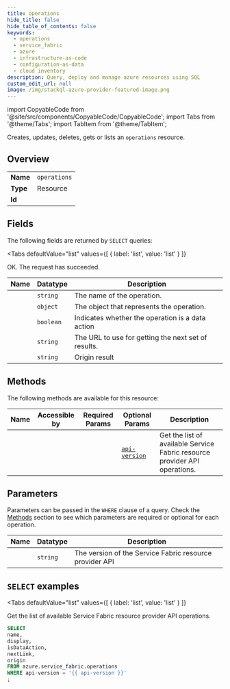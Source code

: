 ```yaml
--- 
title: operations
hide_title: false
hide_table_of_contents: false
keywords:
  - operations
  - service_fabric
  - azure
  - infrastructure-as-code
  - configuration-as-data
  - cloud inventory
description: Query, deploy and manage azure resources using SQL
custom_edit_url: null
image: /img/stackql-azure-provider-featured-image.png
---
```


import CopyableCode from '@site/src/components/CopyableCode/CopyableCode';
import Tabs from '@theme/Tabs';
import TabItem from '@theme/TabItem';

Creates, updates, deletes, gets or lists an <code>operations</code> resource.

## Overview
<table><tbody>
<tr><td><b>Name</b></td><td><code>operations</code></td></tr>
<tr><td><b>Type</b></td><td>Resource</td></tr>
<tr><td><b>Id</b></td><td><CopyableCode code="azure.service_fabric.operations" /></td></tr>
</tbody></table>

## Fields

The following fields are returned by `SELECT` queries:

<Tabs
    defaultValue="list"
    values={[
        { label: 'list', value: 'list' }
    ]}
>
<TabItem value="list">

OK. The request has succeeded.

<table>
<thead>
    <tr>
    <th>Name</th>
    <th>Datatype</th>
    <th>Description</th>
    </tr>
</thead>
<tbody>
<tr>
    <td><CopyableCode code="name" /></td>
    <td><code>string</code></td>
    <td>The name of the operation.</td>
</tr>
<tr>
    <td><CopyableCode code="display" /></td>
    <td><code>object</code></td>
    <td>The object that represents the operation.</td>
</tr>
<tr>
    <td><CopyableCode code="isDataAction" /></td>
    <td><code>boolean</code></td>
    <td>Indicates whether the operation is a data action</td>
</tr>
<tr>
    <td><CopyableCode code="nextLink" /></td>
    <td><code>string</code></td>
    <td>The URL to use for getting the next set of results.</td>
</tr>
<tr>
    <td><CopyableCode code="origin" /></td>
    <td><code>string</code></td>
    <td>Origin result</td>
</tr>
</tbody>
</table>
</TabItem>
</Tabs>

## Methods

The following methods are available for this resource:

<table>
<thead>
    <tr>
    <th>Name</th>
    <th>Accessible by</th>
    <th>Required Params</th>
    <th>Optional Params</th>
    <th>Description</th>
    </tr>
</thead>
<tbody>
<tr>
    <td><a href="#list"><CopyableCode code="list" /></a></td>
    <td><CopyableCode code="select" /></td>
    <td></td>
    <td><a href="#parameter-api-version"><code>api-version</code></a></td>
    <td>Get the list of available Service Fabric resource provider API operations.</td>
</tr>
</tbody>
</table>

## Parameters

Parameters can be passed in the `WHERE` clause of a query. Check the [Methods](#methods) section to see which parameters are required or optional for each operation.

<table>
<thead>
    <tr>
    <th>Name</th>
    <th>Datatype</th>
    <th>Description</th>
    </tr>
</thead>
<tbody>
<tr id="parameter-api-version">
    <td><CopyableCode code="api-version" /></td>
    <td><code>string</code></td>
    <td>The version of the Service Fabric resource provider API</td>
</tr>
</tbody>
</table>

## `SELECT` examples

<Tabs
    defaultValue="list"
    values={[
        { label: 'list', value: 'list' }
    ]}
>
<TabItem value="list">

Get the list of available Service Fabric resource provider API operations.

```sql
SELECT
name,
display,
isDataAction,
nextLink,
origin
FROM azure.service_fabric.operations
WHERE api-version = '{{ api-version }}'
;
```
</TabItem>
</Tabs>
